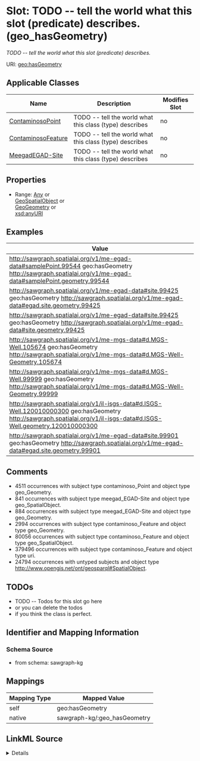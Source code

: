 

# Slot: TODO -- tell the world what this slot (predicate) describes. (geo_hasGeometry)


_TODO -- tell the world what this slot (predicate) describes._





URI: [geo:hasGeometry](http://www.opengis.net/ont/geosparql#hasGeometry)



<!-- no inheritance hierarchy -->





## Applicable Classes

| Name | Description | Modifies Slot |
| --- | --- | --- |
| [ContaminosoPoint](../classes/ContaminosoPoint.md) | TODO -- tell the world what this class (type) describes |  no  |
| [ContaminosoFeature](../classes/ContaminosoFeature.md) | TODO -- tell the world what this class (type) describes |  no  |
| [MeegadEGAD-Site](../classes/MeegadEGAD-Site.md) | TODO -- tell the world what this class (type) describes |  no  |







## Properties

* Range: [Any](../classes/Any.md)&nbsp;or&nbsp;<br />[GeoSpatialObject](../classes/GeoSpatialObject.md)&nbsp;or&nbsp;<br />[GeoGeometry](../classes/GeoGeometry.md)&nbsp;or&nbsp;<br />[xsd:anyURI](http://www.w3.org/2001/XMLSchema#anyURI)






## Examples

| Value |
| --- |
| http://sawgraph.spatialai.org/v1/me-egad-data#samplePoint.99544 geo:hasGeometry http://sawgraph.spatialai.org/v1/me-egad-data#samplePoint.geometry.99544 |
| http://sawgraph.spatialai.org/v1/me-egad-data#site.99425 geo:hasGeometry http://sawgraph.spatialai.org/v1/me-egad-data#egad.site.geometry.99425 |
| http://sawgraph.spatialai.org/v1/me-egad-data#site.99425 geo:hasGeometry http://sawgraph.spatialai.org/v1/me-egad-data#site.geometry.99425 |
| http://sawgraph.spatialai.org/v1/me-mgs-data#d.MGS-Well.105674 geo:hasGeometry http://sawgraph.spatialai.org/v1/me-mgs-data#d.MGS-Well-Geometry.105674 |
| http://sawgraph.spatialai.org/v1/me-mgs-data#d.MGS-Well.99999 geo:hasGeometry http://sawgraph.spatialai.org/v1/me-mgs-data#d.MGS-Well-Geometry.99999 |
| http://sawgraph.spatialai.org/v1/il-isgs-data#d.ISGS-Well.120010000300 geo:hasGeometry http://sawgraph.spatialai.org/v1/il-isgs-data#d.ISGS-Well.geometry.120010000300 |
| http://sawgraph.spatialai.org/v1/me-egad-data#site.99901 geo:hasGeometry http://sawgraph.spatialai.org/v1/me-egad-data#egad.site.geometry.99901 |

## Comments

* 4511 occurrences with subject type contaminoso_Point and object type geo_Geometry.
* 841 occurrences with subject type meegad_EGAD-Site and object type geo_SpatialObject.
* 884 occurrences with subject type meegad_EGAD-Site and object type geo_Geometry.
* 2994 occurrences with subject type contaminoso_Feature and object type geo_Geometry.
* 80056 occurrences with subject type contaminoso_Feature and object type geo_SpatialObject.
* 379496 occurrences with subject type contaminoso_Feature and object type uri.
* 24794 occurrences with untyped subjects and object type http://www.opengis.net/ont/geosparql#SpatialObject.

## TODOs

* TODO -- Todos for this slot go here
* or you can delete the todos
* if you think the class is perfect.

## Identifier and Mapping Information







### Schema Source


* from schema: sawgraph-kg




## Mappings

| Mapping Type | Mapped Value |
| ---  | ---  |
| self | geo:hasGeometry |
| native | sawgraph-kg/:geo_hasGeometry |




## LinkML Source

<details>
```yaml
name: geo_hasGeometry
description: TODO -- tell the world what this slot (predicate) describes.
title: TODO -- tell the world what this slot (predicate) describes.
todos:
- TODO -- Todos for this slot go here
- or you can delete the todos
- if you think the class is perfect.
comments:
- 4511 occurrences with subject type contaminoso_Point and object type geo_Geometry.
- 841 occurrences with subject type meegad_EGAD-Site and object type geo_SpatialObject.
- 884 occurrences with subject type meegad_EGAD-Site and object type geo_Geometry.
- 2994 occurrences with subject type contaminoso_Feature and object type geo_Geometry.
- 80056 occurrences with subject type contaminoso_Feature and object type geo_SpatialObject.
- 379496 occurrences with subject type contaminoso_Feature and object type uri.
- 24794 occurrences with untyped subjects and object type http://www.opengis.net/ont/geosparql#SpatialObject.
examples:
- value: http://sawgraph.spatialai.org/v1/me-egad-data#samplePoint.99544 geo:hasGeometry
    http://sawgraph.spatialai.org/v1/me-egad-data#samplePoint.geometry.99544
- value: http://sawgraph.spatialai.org/v1/me-egad-data#site.99425 geo:hasGeometry
    http://sawgraph.spatialai.org/v1/me-egad-data#egad.site.geometry.99425
- value: http://sawgraph.spatialai.org/v1/me-egad-data#site.99425 geo:hasGeometry
    http://sawgraph.spatialai.org/v1/me-egad-data#site.geometry.99425
- value: http://sawgraph.spatialai.org/v1/me-mgs-data#d.MGS-Well.105674 geo:hasGeometry
    http://sawgraph.spatialai.org/v1/me-mgs-data#d.MGS-Well-Geometry.105674
- value: http://sawgraph.spatialai.org/v1/me-mgs-data#d.MGS-Well.99999 geo:hasGeometry
    http://sawgraph.spatialai.org/v1/me-mgs-data#d.MGS-Well-Geometry.99999
- value: http://sawgraph.spatialai.org/v1/il-isgs-data#d.ISGS-Well.120010000300 geo:hasGeometry
    http://sawgraph.spatialai.org/v1/il-isgs-data#d.ISGS-Well.geometry.120010000300
- value: http://sawgraph.spatialai.org/v1/me-egad-data#site.99901 geo:hasGeometry
    http://sawgraph.spatialai.org/v1/me-egad-data#egad.site.geometry.99901
from_schema: sawgraph-kg
rank: 1000
slot_uri: geo:hasGeometry
alias: geo_hasGeometry
domain_of:
- contaminoso_Feature
- contaminoso_Point
- meegad_EGAD-Site
range: Any
any_of:
- range: geo_SpatialObject
- range: geo_Geometry
- range: uri

```
</details>